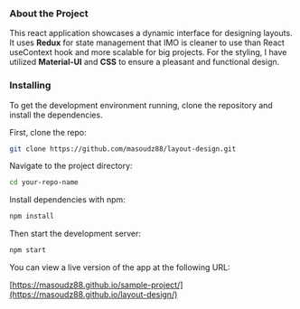 
### About the Project

This react application showcases a dynamic interface for designing layouts.
It uses **Redux** for state management that IMO is cleaner to use than React useContext hook and more scalable for big projects.
For the styling, I have utilized **Material-UI** and **CSS** to ensure a pleasant and functional design.

### Installing

To get the development environment running, clone the repository and install the dependencies.

First, clone the repo:

```bash
git clone https://github.com/masoudz88/layout-design.git
```

Navigate to the project directory:
```bash
cd your-repo-name
```

Install dependencies with npm:
```bash
npm install
```

Then start the development server:
```bash
npm start
```

You can view a live version of the app at the following URL:

[https://masoudz88.github.io/sample-project/](https://masoudz88.github.io/layout-design/)
